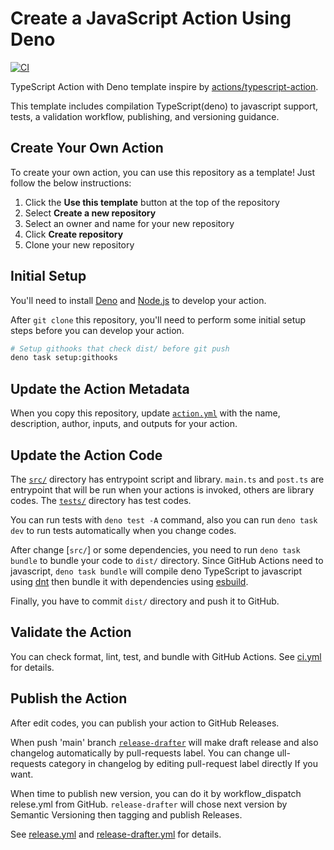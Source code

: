 # Create a JavaScript Action Using Deno

[![CI](https://github.com/Kesin11/deno-action-template/actions/workflows/ci.yml/badge.svg)](https://github.com/Kesin11/deno-action-template/actions/workflows/ci.yml)

TypeScript Action with Deno template inspire by [actions/typescript-action](https://github.com/actions/typescript-action).

This template includes compilation TypeScript(deno) to javascript support, tests, a validation workflow, publishing, and versioning guidance.

## Create Your Own Action

To create your own action, you can use this repository as a template! Just follow the below instructions:

1. Click the **Use this template** button at the top of the repository
2. Select **Create a new repository**
3. Select an owner and name for your new repository
4. Click **Create repository**
5. Clone your new repository

## Initial Setup

You'll need to install [Deno](https://deno.land/) and [Node.js](https://nodejs.org) to develop your action.

After `git clone` this repository, you'll need to perform some initial setup steps before you can develop your action.

```bash
# Setup githooks that check dist/ before git push
deno task setup:githooks
```

## Update the Action Metadata

When you copy this repository, update [`action.yml`](./action.yml) with the name, description, author, inputs, and outputs for your action.

## Update the Action Code

The [`src/`](./src/) directory has entrypoint script and library. `main.ts` and `post.ts` are entrypoint that will be run when your actions is invoked, others are library codes. The [`tests/`](./tests/) directory has test codes.

You can run tests with `deno test -A` command, also you can run `deno task dev` to run tests automatically when you change codes.

After change [`src/`] or some dependencies, you need to run `deno task bundle` to bundle your code to `dist/` directory. Since GitHub Actions need to javascript, `deno task bundle` will compile deno TypeScript to javascript using [dnt](https://github.com/denoland/dnt) then bundle it with dependencies using [esbuild](https://esbuild.github.io/).

Finally, you have to commit `dist/` directory and push it to GitHub.

## Validate the Action

You can check format, lint, test, and bundle with GitHub Actions. See [ci.yml](./.github/workflows/ci.yml) for details.

## Publish the Action

After edit codes, you can publish your action to GitHub Releases.

When push 'main' branch [`release-drafter`](https://github.com/release-drafter/release-drafter) will make draft release and also changelog automatically by pull-requests label. You can change ull-requests category in changelog by editing pull-request label directly If you want.

When time to publish new version, you can do it by workflow_dispatch relese.yml from GitHub. `release-drafter` will chose next version by Semantic Versioning then tagging and publish Releases.

See [release.yml](./.github/workflows/release.yml) and [release-drafter.yml](./.github/release-drafter.yml) for details.
